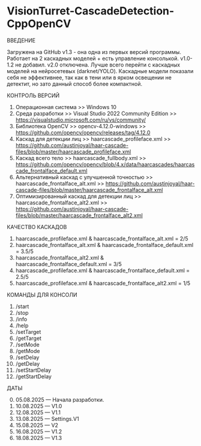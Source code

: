 # VisionTurret-CascadeDetection-CppOpenCV

ВВЕДЕНИЕ

Загружена на GitHub v1.3 - она одна из первых версий программы. Работает на 2 каскадных моделей + есть управление консолькой.
v1.0-1.2 не добавил.
v2.0 отключена.
Лучше всего перейти с каскадных моделей на нейросетевых (darknet/YOLO). 
Каскадные модели показали себя не эффективнее, так как в тени или в ярком освещении не детектит, но зато данный способ более компактной. 

КОНТРОЛЬ ВЕРСИЙ
1. Операционная система >> Windows 10
2. Среда разработки >> Visual Studio 2022 Community Edition >> https://visualstudio.microsoft.com/ru/vs/community/
3. Библиотека OpenCV >> opencv-4.12.0-windows >> https://github.com/opencv/opencv/releases/tag/4.12.0
4. Каскад для детекции лиц >> haarcascade_profileface.xml >> https://github.com/austinjoyal/haar-cascade-files/blob/master/haarcascade_profileface.xml
5. Каскад всего тело >> haarcascade_fullbody.xml >> https://github.com/opencv/opencv/blob/4.x/data/haarcascades/haarcascade_frontalface_default.xml
6. Альтернативный каскад с улучшенной точностью >> haarcascade_frontalface_alt.xml >> https://github.com/austinjoyal/haar-cascade-files/blob/master/haarcascade_frontalface_alt.xml
7. Оптимизированный каскад для детекции лиц >> haarcascade_frontalface_alt2.xml >> https://github.com/austinjoyal/haar-cascade-files/blob/master/haarcascade_frontalface_alt2.xml

КАЧЕСТВО КАСКАДОВ
1. haarcascade_profileface.xml & haarcascade_frontalface_alt.xml = 2/5
2. haarcascade_frontalface_alt.xml & haarcascade_frontalface_default.xml = 3.5/5
3. haarcascade_frontalface_alt2.xml & haarcascade_frontalface_default.xml = 3/5
4. haarcascade_profileface.xml & haarcascade_frontalface_default.xml = 2.5/5
5. haarcascade_profileface.xml & haarcascade_frontalface_alt2.xml = 1/5

КОМАНДЫ ДЛЯ КОНСОЛИ
1.	/start 
2.	/stop
3.	/info
4.	/help
5.	/setTarget
6.	/getTarget
7.	/setMode
8.	/getMode
9.	/setDelay
10.	/getDelay
11.	/setStartDelay
12.	/getStartDelay


ДАТЫ

0. 05.08.2025 — Начала разработки.
1. 10.08.2025 — V1.0
2. 12.08.2025 — V1.1
3. 13.08.2025 — Settings.V1
4. 15.08.2025 — V2
5. 16.08.2025 — V1.2
6. 18.08.2025 — V1.3

